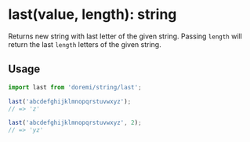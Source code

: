 # last(value, length): string

Returns new string with last letter of the given string.
Passing `length` will return the last `length` letters of the given string.

## Usage

```js
import last from 'doremi/string/last';

last('abcdefghijklmnopqrstuvwxyz');
// => 'z'

last('abcdefghijklmnopqrstuvwxyz', 2);
// => 'yz'
```
